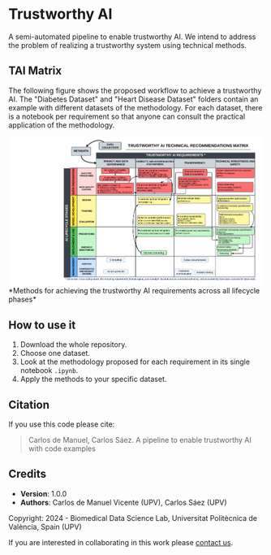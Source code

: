 # Trustworthy AI
A semi-automated pipeline to enable trustworthy AI. We intend to address the problem of realizing a trustworthy system using technical methods.

## TAI Matrix
The following figure shows the proposed workflow to achieve a trustworthy AI. The "Diabetes Dataset" and "Heart Disease Dataset" folders contain an example with different datasets of the methodology. For each dataset, there is a notebook per requirement so that anyone can consult the practical application of the methodology.

<img src="https://github.com/bdslab-upv/trustworthy-ai/blob/main/data/TAI_Matrix.png">
*Methods for achieving the trustworthy AI requirements across all lifecycle phases*

## How to use it
1. Download the whole repository.
2. Choose one dataset.
3. Look at the methodology proposed for each requirement in its single notebook `.ipynb`.
4. Apply the methods to your specific dataset.


## Citation
If you use this code please cite:

<blockquote style='font-size:14px'>Carlos de Manuel, Carlos Sáez. A pipeline to enable trustworthy AI with code examples</blockquote>

## Credits
- **Version**: 1.0.0
- **Authors**: Carlos de Manuel Vicente (UPV), Carlos Sáez (UPV)

Copyright: 2024 - Biomedical Data Science Lab, Universitat Politècnica de València, Spain (UPV)

If you are interested in collaborating in this work please [contact us](mailto:carsaesi@upv.es).


